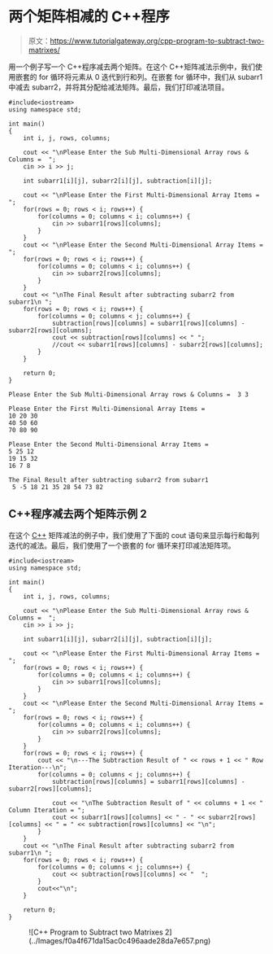 # 两个矩阵相减的 C++程序

> 原文：<https://www.tutorialgateway.org/cpp-program-to-subtract-two-matrixes/>

用一个例子写一个 C++程序减去两个矩阵。在这个 C++矩阵减法示例中，我们使用嵌套的 for 循环将元素从 0 迭代到行和列。在嵌套 for 循环中，我们从 subarr1 中减去 subarr2，并将其分配给减法矩阵。最后，我们打印减法项目。

```
#include<iostream>
using namespace std;

int main()
{
	int i, j, rows, columns;

	cout << "\nPlease Enter the Sub Multi-Dimensional Array rows & Columns =  ";
	cin >> i >> j;

	int subarr1[i][j], subarr2[i][j], subtraction[i][j];

	cout << "\nPlease Enter the First Multi-Dimensional Array Items =  ";
	for(rows = 0; rows < i; rows++)	{
		for(columns = 0; columns < i; columns++) {
			cin >> subarr1[rows][columns];
		}		
	}	
	cout << "\nPlease Enter the Second Multi-Dimensional Array Items =  ";
	for(rows = 0; rows < i; rows++)	{
		for(columns = 0; columns < i; columns++) {
			cin >> subarr2[rows][columns];
		}		
	}
	cout << "\nThe Final Result after subtracting subarr2 from subarr1\n ";
	for(rows = 0; rows < i; rows++)	{
		for(columns = 0; columns < j; columns++) {
			subtraction[rows][columns] = subarr1[rows][columns] - subarr2[rows][columns];
			cout << subtraction[rows][columns] << " ";
			//cout << subarr1[rows][columns] - subarr2[rows][columns];
		}
	}

 	return 0;
}
```

```
Please Enter the Sub Multi-Dimensional Array rows & Columns =  3 3

Please Enter the First Multi-Dimensional Array Items =  
10 20 30
40 50 60
70 80 90

Please Enter the Second Multi-Dimensional Array Items =  
5 25 12
19 15 32
16 7 8

The Final Result after subtracting subarr2 from subarr1
 5 -5 18 21 35 28 54 73 82
```

## C++程序减去两个矩阵示例 2

在这个 [C++](https://www.tutorialgateway.org/cpp-programs/) 矩阵减法的例子中，我们使用了下面的 cout 语句来显示每行和每列迭代的减法。最后，我们使用了一个嵌套的 for 循环来打印减法矩阵项。

```
#include<iostream>
using namespace std;

int main()
{
	int i, j, rows, columns;

	cout << "\nPlease Enter the Sub Multi-Dimensional Array rows & Columns =  ";
	cin >> i >> j;

	int subarr1[i][j], subarr2[i][j], subtraction[i][j];

	cout << "\nPlease Enter the First Multi-Dimensional Array Items =  ";
	for(rows = 0; rows < i; rows++)	{
		for(columns = 0; columns < i; columns++) {
			cin >> subarr1[rows][columns];
		}		
	}	
	cout << "\nPlease Enter the Second Multi-Dimensional Array Items =  ";
	for(rows = 0; rows < i; rows++)	{
		for(columns = 0; columns < i; columns++) {
			cin >> subarr2[rows][columns];
		}		
	}
	for(rows = 0; rows < i; rows++)	{
		cout << "\n---The Subtraction Result of " << rows + 1 << " Row Iteration---\n";
		for(columns = 0; columns < j; columns++) {
			subtraction[rows][columns] = subarr1[rows][columns] - subarr2[rows][columns];

			cout << "\nThe Subtraction Result of " << columns + 1 << " Column Iteration = ";
			cout << subarr1[rows][columns] << " - " << subarr2[rows][columns] << " = " << subtraction[rows][columns] << "\n";
		}
	}
	cout << "\nThe Final Result after subtracting subarr2 from subarr1\n ";
	for(rows = 0; rows < i; rows++)	{
		for(columns = 0; columns < j; columns++) {
			cout << subtraction[rows][columns] << "  ";
		}
		cout<<"\n";
	}

 	return 0;
}
```

<figure class="wp-block-image size-large">![C++ Program to Subtract two Matrixes 2](../Images/f0a4f671da15ac0c496aade28da7e657.png)</figure>